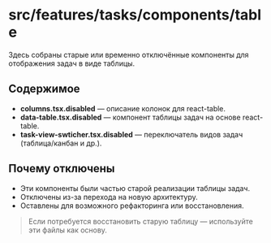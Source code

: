 # src/features/tasks/components/table

Здесь собраны старые или временно отключённые компоненты для отображения задач в виде таблицы.

## Содержимое
- **columns.tsx.disabled** — описание колонок для react-table.
- **data-table.tsx.disabled** — компонент таблицы задач на основе react-table.
- **task-view-swticher.tsx.disabled** — переключатель видов задач (таблица/канбан и др.).

## Почему отключены
- Эти компоненты были частью старой реализации таблицы задач.
- Отключены из-за перехода на новую архитектуру.
- Оставлены для возможного рефакторинга или восстановления.

> Если потребуется восстановить старую таблицу — используйте эти файлы как основу. 